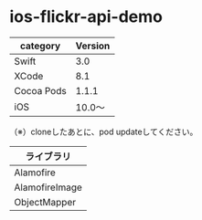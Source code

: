 # ios-flickr-api-demo

|category | Version| 
|---|---|
| Swift | 3.0 |
| XCode | 8.1 |
| Cocoa Pods | 1.1.1 |
| iOS | 10.0〜 |

（※）cloneしたあとに、pod updateしてください。

|ライブラリ |
|---|
| Alamofire |
| AlamofireImage |
| ObjectMapper |
